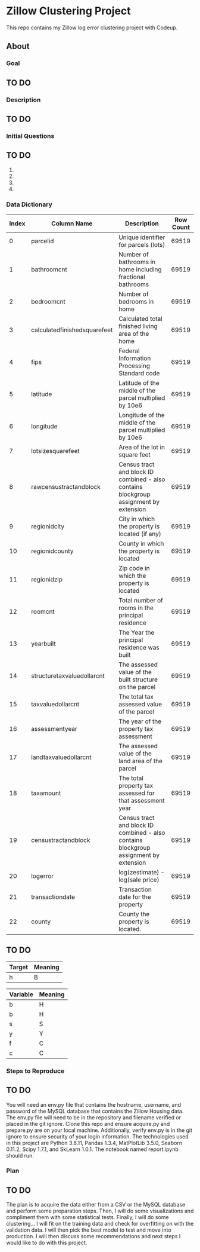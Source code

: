 # Zillow Clustering Project
This repo contains my Zillow log error clustering project with Codeup.

## About

### Goal
## TO DO

### Description
## TO DO

### Initial Questions
## TO DO
1)
2)
3)
4)

### Data Dictionary

|Index | Column Name | Description | Row Count |
|---|---|---|---|
|0 |  parcelid                      | Unique identifier for parcels (lots)                                                  |69519
|1 |  bathroomcnt                   | Number of bathrooms in home including fractional bathrooms                            |69519
|2 |  bedroomcnt                    | Number of bedrooms in home                                                            |69519
|3 |  calculatedfinishedsquarefeet  | Calculated total finished living area of the home                                     |69519
|4 |  fips                          | Federal Information Processing Standard code                                          |69519
|5 |  latitude                      | Latitude of the middle of the parcel multiplied by 10e6                               |69519
|6 |  longitude                     | Longitude of the middle of the parcel multiplied by 10e6                              |69519
|7 |  lotsizesquarefeet             | Area of the lot in square feet                                                        |69519
|8 |  rawcensustractandblock        | Census tract and block ID combined - also contains blockgroup assignment by extension |69519
|9 |  regionidcity                  | City in which the property is located (if any)                                        |69519
|10|  regionidcounty                | County in which the property is located                                               |69519
|11|  regionidzip                   | Zip code in which the property is located                                             |69519
|12|  roomcnt                       | Total number of rooms in the principal residence                                      |69519
|13|  yearbuilt                     | The Year the principal residence was built                                            |69519
|14|  structuretaxvaluedollarcnt    | The assessed value of the built structure on the parcel                               |69519
|15|  taxvaluedollarcnt             | The total tax assessed value of the parcel                                            |69519
|16|  assessmentyear                | The year of the property tax assessment                                               |69519
|17|  landtaxvaluedollarcnt         | The assessed value of the land area of the parcel                                     |69519
|18|  taxamount                     | The total property tax assessed for that assessment year                              |69519
|19|  censustractandblock           | Census tract and block ID combined - also contains blockgroup assignment by extension |69519
|20|  logerror                      |log(zestimate) - log(sale price)                                                       |69519
|21|  transactiondate               |Transaction date for the property                                                      |69519
|22|  county                        |County the property is located.                                                        |69519


## TO DO
<table>
<thead><tr>
<th>Target</th>
<th>Meaning</th>
</tr>
</thead>
<tbody>
<tr>
<td>h</td>
<td>B</td>
</tr>
</tbody>
</table>

<table>
<thead><tr>
<th>Variable</th>
<th>Meaning</th>
</tr>
</thead>
<tbody>
<tr>
<td>b</td>
<td>H</td>
</tr>
<tr>
<td>b</td>
<td>H</td>
</tr>
<tr>
<td>s</td>
<td>S</td>
</tr>
<tr>
<td>y</td>
<td>Y</td>
</tr>
<tr>
<td>f</td>
<td>C</td>
</tr>
<tr>
<td>c</td>
<td>C</td>
</tr>
</tbody>
</table>

### Steps to Reproduce
## TO DO
You will need an env.py file that contains the hostname, username, and password of the MySQL database that contains the Zillow Housing data. The env.py file will need to be in the repository and filename verified or placed in the git ignore. Clone this repo and ensure acquire.py and prepare.py are on your local machine. Additionally, verify env.py is in the git ignore to ensure security of your login information. The technologies used in this project are Python 3.8.11, Pandas 1.3.4, MatPlotLib 3.5.0, Seaborn 0.11.2, Scipy 1.7.1, and SkLearn 1.0.1. The notebook named report.ipynb should run.

### Plan
## TO DO
The plan is to acquire the data either from a CSV or the MySQL database and perform some preparation steps. Then, I  will do some visualizations and compliment them with some statistical tests. Finally, I will do some clustering... I will fit on the training data and check for overfitting on with the validation data. I will then pick the best model to test and move into production. I will then discuss some recommendations and next steps I would like to do with this project.